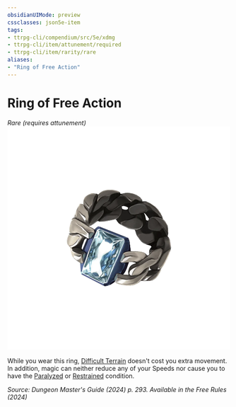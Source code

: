 ```yaml
---
obsidianUIMode: preview
cssclasses: json5e-item
tags:
- ttrpg-cli/compendium/src/5e/xdmg
- ttrpg-cli/item/attunement/required
- ttrpg-cli/item/rarity/rare
aliases: 
- "Ring of Free Action"
---
```

# Ring of Free Action
*Rare (requires attunement)*  
![](3-Compendium/items/img/ring-of-free-action.webp#right)


While you wear this ring, [Difficult Terrain](3-Compendium/rules/variant-rules/difficult-terrain-xphb.md) doesn't cost you extra movement. In addition, magic can neither reduce any of your Speeds nor cause you to have the [Paralyzed](3-Compendium/rules/conditions.md#Paralyzed) or [Restrained](3-Compendium/rules/conditions.md#Restrained) condition.

*Source: Dungeon Master's Guide (2024) p. 293. Available in the Free Rules (2024)*
